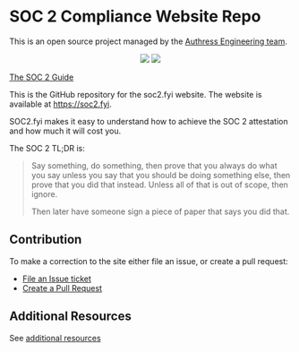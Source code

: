 # SOC 2 Compliance Website Repo

This is an open source project managed by the [Authress Engineering team](https://authress.io).

<p align="center">
    <a href="https://authress.io" alt="Authress Engineering">
      <img src="https://img.shields.io/static/v1?label=Authress+Engineering&message=SOC2&color=%23FBAF0B&logo=androidauto&logoColor=%23FBAF0B"></a>
    <a href="https://soc2.fyi" alt="SOC 2 Guide">
        <img src="https://img.shields.io/badge/SOC2%20Guide-blue"></a>
</p>


[The SOC 2 Guide](https://soc2.fyi/)

This is the GitHub repository for the soc2.fyi website. The website is available at https://soc2.fyi.

SOC2.fyi makes it easy to understand how to achieve the SOC 2 attestation and how much it will cost you.

The SOC 2 TL;DR is:
> Say something, do something, then prove that you always do what you say unless you say that you should be doing something else, then prove that you did that instead. Unless all of that is out of scope, then ignore.
>
> Then later have someone sign a piece of paper that says you did that.

## Contribution

To make a correction to the site either file an issue, or create a pull request:

* [File an Issue ticket](https://github.com/Rhosys/soc2.fyi/issues)
* [Create a Pull Request](https://github.com/Rhosys/soc2.fyi/pulls)

## Additional Resources

See [additional resources](./docs/additional-resources.md)
